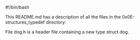 #!/bin/bash

This README.md has a description of all the files in the 0x0E-structures_typedef directory:

File dog.h is a header file containing a new type struct dog.